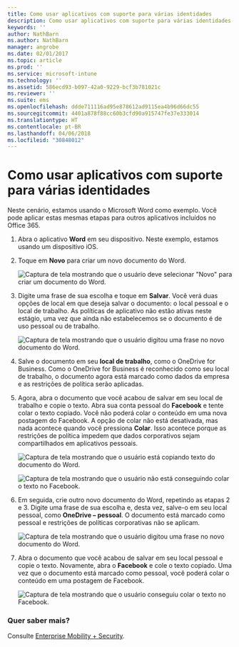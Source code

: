 ```yaml
---
title: Como usar aplicativos com suporte para várias identidades
description: Como usar aplicativos com suporte para várias identidades
keywords: ''
author: NathBarn
ms.author: NathBarn
manager: angrobe
ms.date: 02/01/2017
ms.topic: article
ms.prod: ''
ms.service: microsoft-intune
ms.technology: ''
ms.assetid: 586ecd93-b097-42a0-9229-bcf3b781021c
ms.reviewer: ''
ms.suite: ems
ms.openlocfilehash: ddde711116ad95e878612ad9115ea4b96d66dc55
ms.sourcegitcommit: 4401a878f88cc60b3cfd90a915747fe37e333014
ms.translationtype: HT
ms.contentlocale: pt-BR
ms.lasthandoff: 04/06/2018
ms.locfileid: "30848012"
---
```

# <a name="how-to-use-apps-with-multi-identity-support"></a>Como usar aplicativos com suporte para várias identidades

Neste cenário, estamos usando o Microsoft Word como exemplo. Você pode aplicar estas mesmas etapas para outros aplicativos incluídos no Office 365.
1. Abra o aplicativo **Word** em seu dispositivo. Neste exemplo, estamos usando um dispositivo iOS.
2. Toque em **Novo** para criar um novo documento do Word.

   ![Captura de tela mostrando que o usuário deve selecionar "Novo" para criar um documento do Word.](./media/ft-multiID-1-createDoc.png)

3. Digite uma frase de sua escolha e toque em **Salvar**. Você verá duas opções de local em que deseja salvar o documento: o local pessoal e o local de trabalho. As políticas de aplicativo não estão ativas neste estágio, uma vez que ainda não estabelecemos se o documento é de uso pessoal ou de trabalho.

   ![Captura de tela mostrando que o usuário digitou uma frase no novo documento do Word.](./media/ft-multiID-2-saveDoc.png)

4. Salve o documento em seu **local de trabalho**, como o OneDrive for Business. Como o OneDrive for Business é reconhecido como seu local de trabalho, o documento agora está marcado como dados da empresa e as restrições de política serão aplicadas.
5. Agora, abra o documento que você acabou de salvar em seu local de trabalho e copie o texto. Abra sua conta pessoal do **Facebook** e tente colar o texto copiado. Você não poderá colar o conteúdo em uma nova postagem do Facebook. A opção de colar não está desativada, mas nada acontece quando você pressiona **Colar**. Isso acontece porque as restrições de política impedem que dados corporativos sejam compartilhados em aplicativos pessoais.

   ![Captura de tela mostrando que o usuário está copiando texto do documento do Word. ](./media/ft-multiID-3-copyText.png)

   ![Captura de tela mostrando que o usuário não está conseguindo colar o texto no Facebook.](./media/ft-multiID-4-pasteInFB.png)
6. Em seguida, crie outro novo documento do Word, repetindo as etapas 2 e 3. Digite uma frase de sua escolha e, desta vez, salve-o em seu local pessoal, como **OneDrive – pessoal**. O documento está marcado como pessoal e restrições de políticas corporativas não se aplicam.

   ![Captura de tela mostrando que o usuário digitou uma frase no novo documento do Word.](./media/ft-multiID-5-createDoc.png)

7. Abra o documento que você acabou de salvar em seu local pessoal e copie o texto. Novamente, abra o **Facebook** e cole o texto copiado. Uma vez que o documento está marcado como pessoal, você poderá colar o conteúdo em uma postagem de Facebook.

   ![Captura de tela mostrando que o usuário conseguiu colar o texto no Facebook.](./media/ft-multiID-6-copyText.png)

### <a name="want-to-learn-more"></a>Quer saber mais?
Consulte [Enterprise Mobility + Security](https://www.microsoft.com/en-us/server-cloud/enterprise-mobility/overview.aspx).
